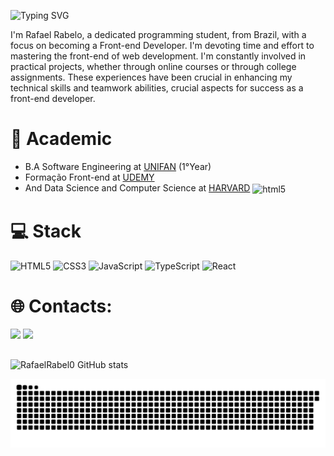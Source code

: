 <!-- GIF -->
<img align="right" alt="" height="200px" src="https://github.com/rafaelrabel0/RafaelRabel0/assets/166072606/ab461e94-e330-4cbf-ae43-c9fdaa238bb9" alt="imagem">

<!--título-->
![Typing SVG](https://readme-typing-svg.demolab.com?font=Fira+Code&weight=600&size=30&pause=1000&color=F7F7F7&random=false&width=435&lines=Hello+World!%F0%9F%91%BE)

<!-- Presentation -->
<p>
 I'm Rafael Rabelo, a dedicated programming student, from Brazil, with a focus on becoming a Front-end Developer. I'm devoting time and effort to mastering the front-end of web development. I'm constantly involved in practical projects, whether through online 
 courses or through college assignments. These experiences have been crucial in enhancing my technical skills and teamwork abilities, crucial aspects for success as a front-end developer.
</p>

# 📖 Academic
  -  B.A Software Engineering at <a href="https://www.unifan.edu.br/unifan/aparecida/">UNIFAN</a> (1°Year)
  -  Formação Front-end at <a href="https://www.udemy.com">UDEMY</a>
  -  And Data Science and Computer Science at <a href="https://learning.edx.org/course/course-v1:HarvardX+CS50+X/homeHARVARD">HARVARD</a> <img align="center" alt="html5" src="https://img.shields.io/badge/Edx-193A3E?style=for-the-badge&logo=edx&logoColor=white" />



<!-- Tech Stacks -->
# 💻 Stack
![HTML5](https://img.shields.io/badge/html5-%23E34F26.svg?style=for-the-badge&logo=html5&logoColor=white) ![CSS3](https://img.shields.io/badge/css3-%231572B6.svg?style=for-the-badge&logo=css3&logoColor=white) ![JavaScript](https://img.shields.io/badge/javascript-%23323330.svg?style=for-the-badge&logo=javascript&logoColor=%23F7DF1E) ![TypeScript](https://img.shields.io/badge/typescript-%23007ACC.svg?style=for-the-badge&logo=typescript&logoColor=white) ![React](https://img.shields.io/badge/react-%2320232a.svg?style=for-the-badge&logo=react&logoColor=%2361DAFB)

<!-- Contacts -->
# 🌐 Contacts:
<div> 
  <a href = "mailto:contatodevrabelo@gmail.com"><img src="https://img.shields.io/badge/-Gmail-%23333?style=for-the-badge&logo=gmail&logoColor=white" target="_blank"></a>
  <a href="https://www.linkedin.com/in/rafael-rabel0" target="_blank"><img src="https://img.shields.io/badge/-LinkedIn-%230077B5?style=for-the-badge&logo=linkedin&logoColor=white" target="_blank"></a> 
</div>

##
<!-- GIF -->
<img align="right" alt="" height="195px" src="https://github.com/rafaelrabel0/RafaelRabel0/assets/166072606/3379ce15-8ecf-45a3-88fd-7655ec66fde4" alt="imagem">

<!-- Github stats -->
![RafaelRabel0 GitHub stats](https://github-readme-stats.vercel.app/api?username=rafaelrabel0&show_icons=true&theme=radical)

<!-- Snake animation -->
<picture>
  <source media="(prefers-color-scheme: dark)" srcset="https://raw.githubusercontent.com/rafaelrabel0/rafaelrabel0/output/github-contribution-grid-snake-dark.svg">
  <source media="(prefers-color-scheme: light)" srcset="https://raw.githubusercontent.com/rafaelrabel0/rafaelrabel0/output/github-contribution-grid-snake.svg">
  <img alt="github contribution grid snake animation" src="https://raw.githubusercontent.com/rafaelrabel0/rafaelrabel0/output/github-contribution-grid-snake.svg">
</picture>
<br><br> 
